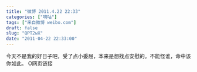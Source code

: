 ```yaml
---
title: "微博 2011.4.22 22:33"
categories: ["嘀咕"]
tags: ["来自微博 weibo.com"]
draft: false
slug: "QPT2wX"
date: "2011-04-22 22:33:00"
---
```


<p>今天不是我的好日子吧，受了点小委屈，本来是想找点安慰的。不能怪谁，命中该你如此。 O网页链接 ​​​​</p>
